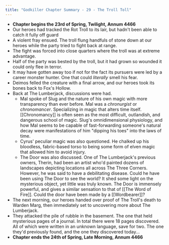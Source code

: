 ```yaml
---
title: "Godkiller Chapter Summary - 29 - The Troll Toll"
---
```

- **Chapter begins the 23rd of Spring, Twilight, Annum 4466**
- Our heroes had tracked the Rot Troll to its lair, but hadn't been able to catch it fully off guard
- A violent fray ensued. The troll flung handfuls of stone down at our heroes while the party tried to fight back at range.
- The fight was forced into close quarters where the troll was at extreme advantage.
- Half of the party was bested by the troll, but it had grown so wounded it could only flee in terror.
- It may have gotten away too if not for the fact its pursuers were led by a career monster hunter. One that could *literally* smell his fear.
- Deimos felled the creature with a final arrow, and our heroes took its bones back to Fox's Hollow. 
- Back at The Lumberjack, discussions were had.
	- Mal spoke of Slug and the nature of his own magic with more transparency than ever before. Mal was a *chronurgist* or *chronomancer*. Specializing in magic that alters time itself. [[Chronomancy]] is often seen as the most difficult, outlandish, and dangerous school of magic. Slug's omnidimensional physiology, and how Mal seems to be capable of fast-forwarding someone's natural decay were manifestations of him "dipping his toes" into the laws of time.
	- Cyrus' peculiar magic was also questioned. He chalked up his bloodless, fabric-based torso to being some form of elven magic that allowed him to avoid injury.
	- The Door was also discussed. One of The Lumberjack's previous owners, Therin, had been an artist who'd painted dozens of landscapes depicting locations all across The Three Corners. However, he was said to have a debilitating disease. Could he have been using The Door to see the world? It shed some light on the mysterious object, yet little was truly known. The Door is immensely powerful, and gives a similar sensation to that of [[The Word of Fire]]. Could the door have been made by a [[Wordbearer]]?
- The next morning, our heroes handed over proof of The Troll's death to Warden Marg, then immediately set to uncovering more about The Lumberjack.
- They attacked the pile of rubble in the basement. The one that held mysterious pages of a journal. In total there were 18 pages discovered. All of which were written in an unknown language, save for two. The one they'd previously found, and the one they discovered today...
- **Chapter ends the 24th of Spring, Late Morning, Annum 4466**
